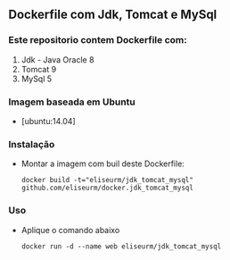 ## Dockerfile com Jdk, Tomcat e MySql


### Este repositorio contem **Dockerfile** com:

1. Jdk - Java Oracle 8
2. Tomcat 9
3. MySql 5



### Imagem baseada em Ubuntu

* [ubuntu:14.04]


### Instalação

* Montar a imagem com buil deste Dockerfile: 

   `docker build -t="eliseurm/jdk_tomcat_mysql" github.com/eliseurm/docker.jdk_tomcat_mysql`


### Uso

* Aplique o comando abaixo

    `docker run -d --name web eliseurm/jdk_tomcat_mysql`


